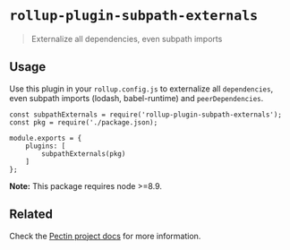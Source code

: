# `rollup-plugin-subpath-externals`

> Externalize all dependencies, even subpath imports

## Usage

Use this plugin in your `rollup.config.js` to externalize all `dependencies`, even subpath imports (lodash, babel-runtime) and `peerDependencies`.

```
const subpathExternals = require('rollup-plugin-subpath-externals');
const pkg = require('./package.json);

module.exports = {
    plugins: [
        subpathExternals(pkg)
    ]
};
```

**Note:** This package requires node >=8.9.

## Related

Check the [Pectin project docs](https://github.com/evocateur/pectin#readme) for more information.
